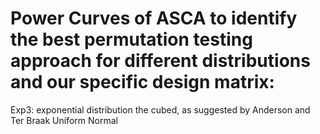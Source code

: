 # Power Curves of ASCA to identify the best permutation testing approach for different distributions and our specific design matrix:
Exp3: exponential distribution the cubed, as suggested by Anderson and Ter Braak
Uniform
Normal
